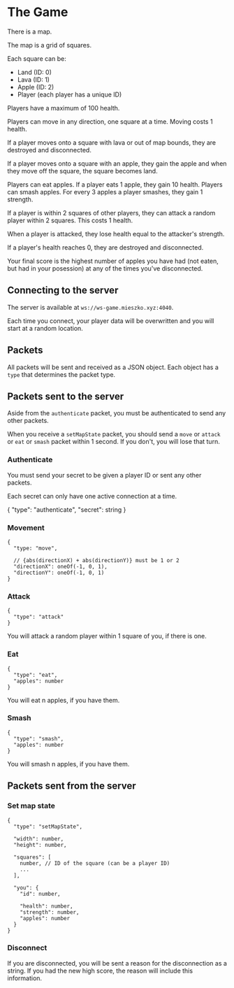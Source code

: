 # The Game

There is a map.

The map is a grid of squares.

Each square can be:

- Land    (ID: 0)
- Lava    (ID: 1)
- Apple   (ID: 2)
- Player (each player has a unique ID)

Players have a maximum of 100 health.

Players can move in any direction, one square at a time. Moving costs 1 health.

If a player moves onto a square with lava or out of map bounds, they are destroyed and disconnected.

If a player moves onto a square with an apple, they gain the apple and when they move off the square, the square becomes land.

Players can eat apples. If a player eats 1 apple, they gain 10 health.
Players can smash apples. For every 3 apples a player smashes, they gain 1 strength.

If a player is within 2 squares of other players, they can attack a random player within 2 squares. This costs 1 health.

When a player is attacked, they lose health equal to the attacker's strength.

If a player's health reaches 0, they are destroyed and disconnected.

Your final score is the highest number of apples you have had (not eaten, but had in your posession) at any of the times you've disconnected.

## Connecting to the server

The server is available at `ws://ws-game.mieszko.xyz:4040`.

Each time you connect, your player data will be overwritten and you will start at a random location.

## Packets

All packets will be sent and received as a JSON object. Each object has a `type` that determines the packet type.

## Packets sent to the server

Aside from the `authenticate` packet, you must be authenticated to send any other packets.

When you receive a `setMapState` packet, you should send a `move` or `attack` or `eat` or `smash` packet within 1 second. If you don't, you will lose that turn.

### Authenticate

You must send your secret to be given a player ID or sent any other packets.

Each secret can only have one active connection at a time.

{
  "type": "authenticate",
  "secret": string
}

### Movement
```
{
  "type: "move",

  // {abs(directionX) + abs(directionY)} must be 1 or 2
  "directionX": oneOf(-1, 0, 1),
  "directionY": oneOf(-1, 0, 1)
}
```
### Attack
```
{
  "type": "attack"
}
```
You will attack a random player within 1 square of you, if there is one.

### Eat
```
{
  "type": "eat",
  "apples": number
}
```
You will eat n apples, if you have them.

### Smash
```
{
  "type": "smash",
  "apples": number
}
```
You will smash n apples, if you have them.

## Packets sent from the server

### Set map state
```
{
  "type": "setMapState",

  "width": number,
  "height": number,

  "squares": [
    number, // ID of the square (can be a player ID)
    ...
  ],

  "you": {
    "id": number,

    "health": number,
    "strength": number,
    "apples": number
  }
}
```
### Disconnect

If you are disconnected, you will be sent a reason for the disconnection as a string. If you had the new high score, the reason will include this information.
